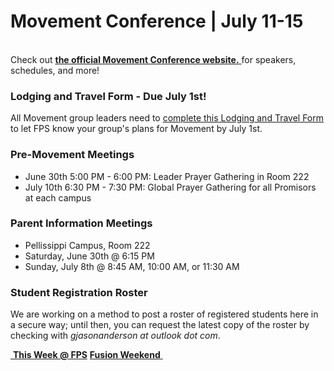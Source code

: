 # Movement Conference | July 11-15
<a class="btn btn-default btn-block" href="https://movementconf.com/" role="button"><span id="MyTimer"></span></a>  
Check out [ **the official Movement Conference website.** ]( https://movementconf.com/ ) for speakers, schedules, and more!

### Lodging and Travel Form - Due July 1st!
All Movement group leaders need to [complete this Lodging and Travel Form](http://links.faithpromise.org/wf/click?upn=JkS-2BJyj8fMakwOuymoIbuH8FW-2BGX7qJtUqyvqQVe0wEoq6C5V6D23l5T4Z3bwbI0mWYSzMuYF1DcShrdRaVzXGc-2FIYqOKhT9owJLyCsoho4-3D_OPOrC1bVJJ4nLLVGwKrmYGDg9jz3C1-2B7qjcNSz-2B6HaMSFBvHoRJZoKsfpU-2FGvnULvb3BxwIY0ULghILTfHf72JEFsleaNaRKZQJH893D4KsBdLNagkzlJ0fLRVn0ueFXETWmWGlQnUTXWLSqQTfE97FUTbUnWKzwH7ck7qlS-2FTvr32NQ7uqtJTXJ2F78mFLnhhgAqTvuxtmSu6r4A7-2Fv2MaO8KheJkWtPUcZaLgJ7UgcvSmfSmV6z5qpfmjI-2FhUuf5-2BuPoUT-2BAAax8TaoecyelJcKBV3ykfiBW0uL5mWHdZpTX82GTSrF9pSfVw3FFJ-2F) to let FPS know your group's plans for Movement by July 1st.

### Pre-Movement Meetings  
* June 30th 5:00 PM - 6:00 PM: Leader Prayer Gathering in Room 222
* July 10th 6:30 PM - 7:30 PM: Global Prayer Gathering for all Promisors at each campus

### Parent Information Meetings
* Pellissippi Campus, Room 222
* Saturday, June 30th @ 6:15 PM  
* Sunday, July 8th @ 8:45 AM, 10:00 AM, or 11:30 AM

### Student Registration Roster
We are working on a method to post a roster of registered students here in a secure way; until then, you can request the latest copy of the roster by checking with *gjasonanderson at outlook dot com*.

<!--End of Markdown Content-->

<!--Bottom Page Nav Buttons-->
<a class="btn btn-default btn-sm" href="/" role="button"><i class="fa fa-arrow-left"></i>&nbsp;<b>This Week @ FPS</b></a>
<a class="btn btn-default btn-sm" href="/fusion" role="button"><b>Fusion Weekend</b>&nbsp;<i class="fa fa-arrow-right"></i></a>

<!--Count Down Timer-->
<script>
// Set the date we are counting down to
var countDownDate = new Date("July 11, 2018 18:00:00").getTime();

// Update the count down every 1 second
var x = setInterval(function() {

    // Get todays date and time
    var now = new Date().getTime();

    // Find the distance between now an the count down date
    var distance = countDownDate - now;

    // Time calculations for days, hours, minutes and seconds
    var days = Math.floor(distance / (1000 * 60 * 60 * 24));
    var hours = Math.floor((distance % (1000 * 60 * 60 * 24)) / (1000 * 60 * 60));
    var minutes = Math.floor((distance % (1000 * 60 * 60)) / (1000 * 60));
    var seconds = Math.floor((distance % (1000 * 60)) / 1000);

    // Output the result in an element with id="MyTimer"
    var message = "Movement starts in ";
    if (days > 14) {
      message = message + days + " days ";
    } else if (days > 0) {
      message = message + days + " days " + hours + " hours ";
    } else {
      message = message + hours + "h " + minutes + "m " + seconds + "s ";
    }
    document.getElementById("MyTimer").innerHTML = message

    // If the count down is over, write some text
    if (distance < 0) {
        clearInterval(x);
        document.getElementById("MyTimer").innerHTML = "Movement has begun!";
    }
}, 1000);
</script>
